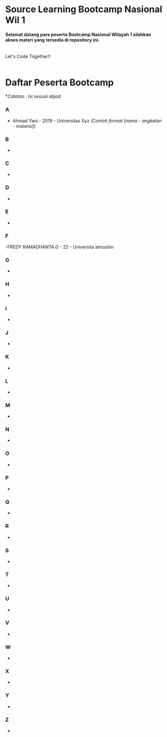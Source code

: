 # Source Learning Bootcamp Nasional Wil 1

#### Selamat datang para peserta Bootcamp Nasional Wilayah 1 silahkan akses materi yang tersedia di repository ini.

<br>
Let's Code Together!!
<br>
<br>

# Daftar Peserta Bootcamp

\*_Catatan : Isi sesuai abjad_

### A

- Ahmad Yani - 2019 - Universitas Xyz _(Contoh format [nama - angkatan - instansi])_

### B

-

### C

-

### D

-

### E

-

### F

-FREDY RAMADHANTA.G - 22 - Universita almuslim

### G

-

### H

-

### I

-

### J

-

### K

-

### L

-

### M

-

### N

-

### O

-

### P

-

### Q

-

### R

-

### S

-

### T

-

### U

-

### V

-

### W

-

### X

-

### Y

-

### Z

-

